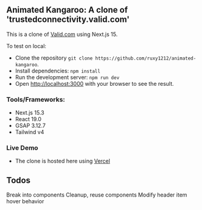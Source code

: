 ## Animated Kangaroo: A clone of 'trustedconnectivity.valid.com'

This is a clone of [Valid.com](https://trustedconnectivity.valid.com) using Next.js 15.

To test on local:
- Clone the repository `git clone https://github.com/ruxy1212/animated-kangaroo`.
- Install dependencies: `npm install`
- Run the development server: `npm run dev`
- Open [http://localhost:3000](http://localhost:3000) with your browser to see the result.

### Tools/Frameworks:
- Next.js 15.3
- React 19.0
- GSAP 3.12.7
- Tailwind v4

### Live Demo
- The clone is hosted here using [Vercel](https://animated-kangaroo.vercel.app/)

## Todos
Break into components
Cleanup, reuse components
Modify header item hover behavior